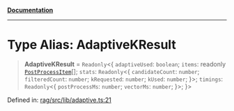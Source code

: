 [**Documentation**](../../../README.md)

***

# Type Alias: AdaptiveKResult

> **AdaptiveKResult** = `Readonly`\<\{ `adaptiveUsed`: `boolean`; `items`: readonly [`PostProcessItem`](PostProcessItem.md)[]; `stats`: `Readonly`\<\{ `candidateCount`: `number`; `filteredCount`: `number`; `kRequested`: `number`; `kUsed`: `number`; \}\>; `timings`: `Readonly`\<\{ `postProcessMs`: `number`; `vectorMs`: `number`; \}\>; \}\>

Defined in: [rag/src/lib/adaptive.ts:21](https://github.com/ceponatia/roler/blob/1efd6363aec6d66587551f7c0b65cf6ffafb4079/packages/rag/src/lib/adaptive.ts#L21)
